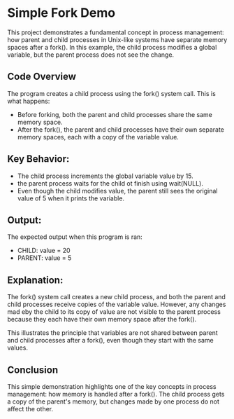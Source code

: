# Simple Fork Demo
This project demonstrates a fundamental concept in process management: how parent and child processes in Unix-like systems have separate memory spaces after a fork(). In this example, the child process modifies a global variable, but the parent process does not see the change.

## Code Overview
The program creates a child process using the fork() system call. This is what happens:
- Before forking, both the parent and child processes share the same memory space.
- After the fork(), the parent and child processes have their own separate memory spaces, each with a copy of the variable value.

## Key Behavior:
- The child process increments the global variable value by 15.
- the parent process waits for the child ot finish using wait(NULL).
- Even though the child modifies value, the parent still sees the original value of 5 when it prints the variable.

## Output:
The expected output when this program is ran:
- CHILD: value = 20
- PARENT: value = 5

## Explanation:
The fork() system call creates a new child process, and both the parent and child processes receive copies of the variable value. However, any changes mad eby the child to its copy of value are not visible to the parent process because they each have their own memory space after the fork().

This illustrates the principle that variables are not shared between parent and child processes after a fork(), even though they start with the same values.

## Conclusion
This simple demonstration highlights one of the key concepts in process management: how memory is handled after a fork(). The child process gets a copy of the parent's memory, but changes made by one process do not affect the other.
